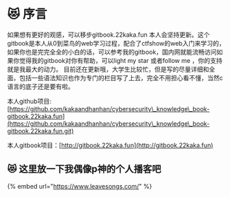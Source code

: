 # 😻 序言

如果想有更好的观感，可以移步gitbook.22kaka.fun 本人会坚持更新。这个gitbook是本人从0到菜鸟的web学习过程，配合了ctfshow的web入门来学习的，如果你也是完完全全的小白的话，可以参考我的gitbook，国内网就能流畅访问如果你觉得我的gitbook对你有帮助，可以light my star 或者follow me ，你的支持就是我最大的动力。 目前还在更新哦，大学生比较忙，但是写的尽量详细和全面，包括一些语法知识也作为专门的栏目写了上去，完全不用担心看不懂，当然c语言的底子还是要有啦。

本人github项目: [https://github.com/kakaandhanhan/cybersecurity\_knowledge\_book-gitbook.22kaka.fun](https://github.com/kakaandhanhan/cybersecurity\_knowledge\_book-gitbook.22kaka.fun.git)

本人gitbook项目：[http://gitbook.22kaka.fun](http://gitbook.22kaka.fun)



## 😻 这里放一下我偶像p神的个人播客吧

{% embed url="https://www.leavesongs.com/" %}

